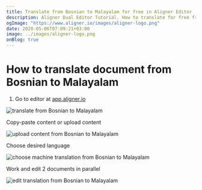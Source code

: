 ```yaml
---
title: Translate from Bosnian to Malayalam for free in Aligner Editor
description: Aligner Dual Editor Tutorial. How to translate for free from Bosnian to Malayalam. Aligner is multilingual document management platform. 
ogImage: "https://www.aligner.io/images/aligner-logo.png"
date: 2020-05-06T07:09:21+03:00
image: ../images/aligner-logo.png
onBlog: true
---
```


# How to translate document from Bosnian to Malayalam

1. Go to editor at [app.aligner.io](https://app.aligner.io "Aligner App web page")

![translate from Bosnian to Malayalam](../aligner-blank-editor.png "translate from Bosnian to Malayalam")

Copy-paste content or upload content

![upload content from Bosnian to Malayalam](../aligner-uploaded-document.png "upload content from Bosnian to Malayalam")

Choose desired language

![choose machine translation from Bosnian to Malayalam](../aligner-language-dropdown.png "choose machine translation from Bosnian to Malayalam")

Work and edit 2 documents in parallel

![edit translation from Bosnian to Malayalam](../aligner-double-sitded-editor.png "edit translation from Bosnian to Malayalam")

